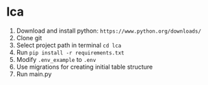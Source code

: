 # lca

1. Download and install python: `https://www.python.org/downloads/`
2. Clone git
3. Select project path in terminal `cd lca`
4. Run `pip install -r requirements.txt`
5. Modify `.env_example` to `.env`
6. Use migrations for creating initial table structure
7. Run main.py